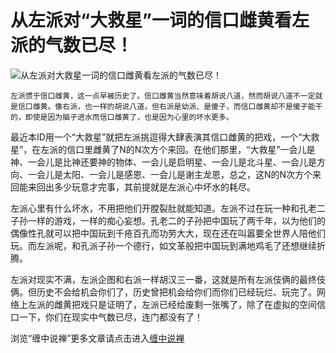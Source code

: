 从左派对“大救星”一词的信口雌黄看左派的气数已尽！
====

			

                                                                    




![从左派对大救星一词的信口雌黄看左派的气数已尽！](http://simg.sinajs.cn/blog7style/images/common/sg_trans.gif)




                                               




                                               




    左派惯于信口雌黄，这一点早被历史了。信口雌黄当然意味着胡说八道，然而胡说八道不一定就是信口雌黄。像右派，也一样的胡说八道，但右派是幼派、是傻子，而信口雌黄却不是傻子能干的，即使是因为脑子进水而信口雌黄了，也是因为心里的坏水更多。







   最近本ID用一个“大救星”就把左派挑逗得大肆表演其信口雌黄的把戏，一个“大救星”，在左派的信口里雌黄了N的N次方个来回。在他们那里，“大救星”一会儿是神、一会儿是比神还要神的物体、一会儿是启明星、一会儿是北斗星、一会儿是方向、一会儿是太阳、一会儿是感恩、一会儿是谢主龙恩，总之，这N的N次方个来回能来回出多少玩意才完事，其前提就是左派心中坏水的耗尽。







   左派心里有什么坏水，不用把他们开膛裂肚就能知道。左派不过在玩一种和孔老二子孙一样的游戏，一样的痴心妄想。孔老二的子孙把中国玩了两千年，以为他们的偶像性孔就可以把中国玩到千疮百孔而功劳大大，现在还在叫嚣要全世界人陪他们玩。而左派呢，和孔派子孙一个德行，如文革般把中国玩到满地鸡毛了还想继续折腾。







   左派对现实不满，左派企图和右派一样胡汉三一番，这就是所有左派伎俩的最终伎俩。但历史不会给机会你们了，历史曾把机会给你们而你们已经玩烂、玩完了。网络上左派的雌黄把戏只是证明了，左派已经给废剩一张嘴了，除了在虚拟的空间信口一下，你们在现实中气数已尽，连门都没有了！










浏览“缠中说禅”更多文章请点击进入[缠中说禅](http://blog.sina.com.cn/m/chzhshch)

[](http://blog.sina.com.cn/m/chzhshch)



